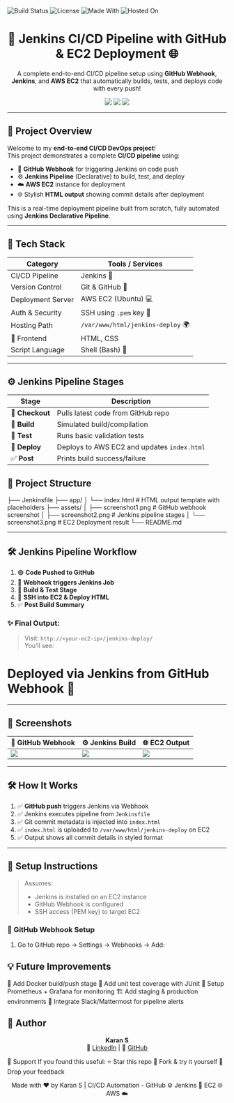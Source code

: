   ![Build Status](https://img.shields.io/badge/build-passing-brightgreen?style=flat-square)
  ![License](https://img.shields.io/badge/license-MIT-blue?style=flat-square)
  ![Made With](https://img.shields.io/badge/Made%20With-Jenkins-blue?style=flat-square)
  ![Hosted On](https://img.shields.io/badge/Hosted%20On-AWS%20EC2-orange?style=flat-square)


<h1 align="center">🚀 Jenkins CI/CD Pipeline with GitHub & EC2 Deployment 🌐</h1>

<p align="center">
  A complete end-to-end CI/CD pipeline setup using <strong>GitHub Webhook</strong>, <strong>Jenkins</strong>, and <strong>AWS EC2</strong> that automatically builds, tests, and deploys code with every push!
</p>

<p align="center">
  <img src="https://img.shields.io/badge/Built%20With-Jenkins-blue?style=for-the-badge&logo=jenkins&logoColor=white"/>
  <img src="https://img.shields.io/badge/Powered%20By-AWS-orange?style=for-the-badge&logo=amazon-aws&logoColor=white"/>
  <img src="https://img.shields.io/badge/Hosted%20On-EC2-brightgreen?style=for-the-badge&logo=amazon-ec2&logoColor=white"/>
</p>

---

## 🌟 Project Overview

Welcome to my **end-to-end CI/CD DevOps project**!  
This project demonstrates a complete **CI/CD pipeline** using:

- 🔁 **GitHub Webhook** for triggering Jenkins on code push
- ⚙️ **Jenkins Pipeline** (Declarative) to build, test, and deploy
- ☁️ **AWS EC2** instance for deployment
- 🌐 Stylish **HTML output** showing commit details after deployment

This is a real-time deployment pipeline built from scratch, fully automated using **Jenkins Declarative Pipeline**.

---

## 🧰 Tech Stack

| Category              | Tools / Services                                  |
|----------------------|---------------------------------------------------|
| CI/CD Pipeline        | Jenkins 🧰                                          |
| Version Control       | Git & GitHub 🐙                                    |
| Deployment Server     | AWS EC2 (Ubuntu) 💻                                 |
| Auth & Security       | SSH using `.pem` key 🔐                            |
| Hosting Path          | `/var/www/html/jenkins-deploy` 🌍                 |
| 🎨 Frontend           |  HTML, CSS                                          |
| Script Language       | Shell (Bash) 🐚                                     |

---
## ⚙️ Jenkins Pipeline Stages

| Stage     | Description |
|-----------|-------------|
| 🔄 **Checkout** | Pulls latest code from GitHub repo |
| 🔧 **Build**    | Simulated build/compilation |
| 🧪 **Test**     | Runs basic validation tests |
| 🚀 **Deploy**   | Deploys to AWS EC2 and updates `index.html` |
| ✅ **Post**     | Prints build success/failure |


## 📂 Project Structure

├── Jenkinsfile
├── app/
│ └── index.html # HTML output template with placeholders
├── assets/
│ ├── screenshot1.png # GitHub webhook screenshot
│ ├── screenshot2.png # Jenkins pipeline stages
│ └── screenshot3.png # EC2 Deployment result
└── README.md


---

## 🛠️ Jenkins Pipeline Workflow

1. 🟢 **Code Pushed to GitHub**  
2. 🔔 **Webhook triggers Jenkins Job**  
3. 🧱 **Build & Test Stage**  
4. 🚀 **SSH into EC2 & Deploy HTML**  
5. ✅ **Post Build Summary**

### ✨ Final Output:
> Visit: `http://<your-ec2-ip>/jenkins-deploy/`  
> You’ll see:
<h1>Deployed via Jenkins from GitHub Webhook 🚀</h1>


---

## 📸 Screenshots

| 🔗 GitHub Webhook | ⚙️ Jenkins Build | 🌐 EC2 Output |
|------------------|------------------|----------------|
| ![](assets/screenshot1.png) | ![](assets/screenshot2.png) | ![](assets/screenshot3.png) |

---

## 🛠 How It Works

1. ✅ **GitHub push** triggers Jenkins via Webhook
2. ✅ Jenkins executes pipeline from `Jenkinsfile`
3. ✅ Git commit metadata is injected into `index.html`
4. ✅ `index.html` is uploaded to `/var/www/html/jenkins-deploy` on EC2
5. ✅ Output shows all commit details in styled format

---

## 📌 Setup Instructions

> Assumes:
> - Jenkins is installed on an EC2 instance
> - GitHub Webhook is configured
> - SSH access (PEM key) to target EC2

### 🔗 GitHub Webhook Setup

1. Go to GitHub repo → Settings → Webhooks → Add:


## 💡 Future Improvements

🐳 Add Docker build/push stage
🧪 Add unit test coverage with JUnit
🧰 Setup Prometheus + Grafana for monitoring
🏗️ Add staging & production environments
💬 Integrate Slack/Mattermost for pipeline alerts


## 📢 Author

<p align="center">
  <strong>Karan S</strong><br>
  💼 <a href="https://linkedin.com/in/karan-devops" target="_blank">LinkedIn</a> |
  📁 <a href="https://github.com/KaranPrince" target="_blank">GitHub</a>
</p>

🙌 Support
If you found this useful:
⭐ Star this repo
🔁 Fork & try it yourself
💬 Drop your feedback

<p align="center"> Made with ❤️ by Karan S | CI/CD Automation - GitHub ⚙️ Jenkins 🚀 EC2 🌐 AWS ☁️</strong></p>
 </p>
